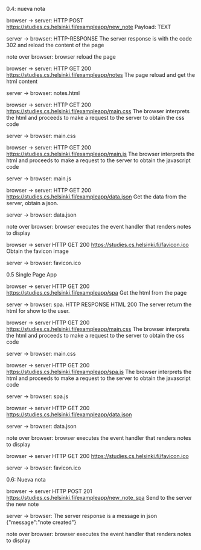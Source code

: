 0.4: nueva nota

browser -> server: HTTP POST https://studies.cs.helsinki.fi/exampleapp/new_note Payload: TEXT

server -> browser: HTTP-RESPONSE The server response is with the code 302 and reload the content of the page

note over browser:
browser reload the page

browser -> server: HTTP GET 200 https://studies.cs.helsinki.fi/exampleapp/notes The page reload and get the html content

server -> browser: notes.html

browser -> server: HTTP GET 200 https://studies.cs.helsinki.fi/exampleapp/main.css The browser interprets the html and proceeds to make a request to the server to obtain the css code

server -> browser: main.css

browser -> server: HTTP GET 200 https://studies.cs.helsinki.fi/exampleapp/main.js The browser interprets the html and proceeds to make a request to the server to obtain the javascript code

server -> browser: main.js

browser -> server: HTTP GET 200 https://studies.cs.helsinki.fi/exampleapp/data.json Get the data from the server, obtain a json.

server -> browser: data.json

note over browser:
browser executes the event handler
that renders notes to display

browser -> server HTTP GET 200 https://studies.cs.helsinki.fi/favicon.ico Obtain the favicon image

server -> browser: favicon.ico

0.5 Single Page App

browser -> server HTTP GET 200 https://studies.cs.helsinki.fi/exampleapp/spa Get the html from the page

server -> browser: spa. HTTP RESPONSE HTML 200 The server return the html for show to the user.

browser -> server HTTP GET 200 https://studies.cs.helsinki.fi/exampleapp/main.css The browser interprets the html and proceeds to make a request to the server to obtain the css code

server -> browser: main.css

browser -> server HTTP GET 200 https://studies.cs.helsinki.fi/exampleapp/spa.js The browser interprets the html and proceeds to make a request to the server to obtain the javascript code

server -> browser: spa.js

browser -> server HTTP GET 200 https://studies.cs.helsinki.fi/exampleapp/data.json

server -> browser: data.json

note over browser:
browser executes the event handler
that renders notes to display

browser -> server HTTP GET 200 https://studies.cs.helsinki.fi/favicon.ico

server -> browser: favicon.ico

0.6: Nueva nota

browser -> server HTTP POST 201 https://studies.cs.helsinki.fi/exampleapp/new_note_spa Send to the server the new note

server -> browser: The server response is a message in json {"message":"note created"}

note over browser:
browser executes the event handler
that renders notes to display
